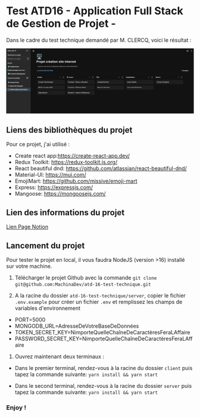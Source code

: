 # Test ATD16 - Application Full Stack de Gestion de Projet - 

Dans le cadre du test technique demandé par M. CLERCQ, voici le résultat :

!["Application Full Stack de Gestion de Projet"](./client/public/demo-web-app.png "Application Full Stack de Gestion de Projet | React Node MongoDB Material-UI")

## Liens des bibliothèques du projet

Pour ce projet, j'ai utilisé : 

- Create react app:https://create-react-app.dev/
- Redux Toolkit: https://redux-toolkit.js.org/
- React beautiful dnd: https://github.com/atlassian/react-beautiful-dnd/
- Material-UI: https://mui.com/
- EmojiMart: https://github.com/missive/emoji-mart
- Express: https://expressjs.com/
- Mangoose: https://mongoosejs.com/


## Lien des informations du projet

[Lien Page Notion](https://maximenoel.notion.site/maximenoel/Test-ATD16-f53d9f2380b549229d2fd24a49d3a3e3)

## Lancement du projet

Pour tester le projet en local, il vous faudra NodeJS (version >16) installé sur votre machine.

1. Télécharger le projet Github avec la commande
`git clone git@github.com:MachinaDev/atd-16-test-technique.git`

2. A la racine du dossier `atd-16-test-technique/server`, copier le fichier `.env.example` pour créer un fichier `.env` et remplissez les champs de variables d'environnement

- PORT=5000
- MONGODB_URL=AdresseDeVotreBaseDeDonnées
- TOKEN_SECRET_KEY=NimporteQuelleChaîneDeCaractèresFeraLAffaire
- PASSWORD_SECRET_KEY=NimporteQuelleChaîneDeCaractèresFeraLAffaire

1. Ouvrez maintenant deux terminaux :

- Dans le premier terminal, rendez-vous à la racine du dossier `client` puis tapez la commande suivante:
`yarn install && yarn start`

- Dans le second terminal, rendez-vous à la racine du dossier `server` puis tapez la commande suivante:
`yarn install && yarn start`

### Enjoy ! 